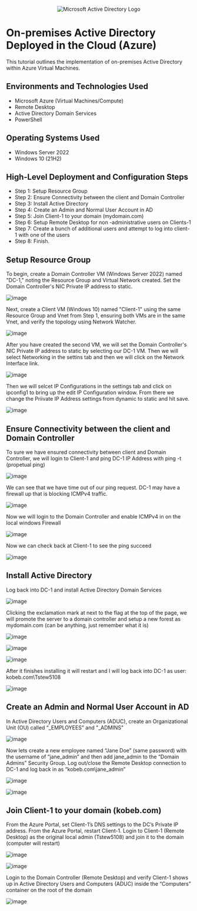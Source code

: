 <p align="center">
<img src="https://i.imgur.com/pU5A58S.png" alt="Microsoft Active Directory Logo"/>
</p>

<h1>On-premises Active Directory Deployed in the Cloud (Azure)</h1>
This tutorial outlines the implementation of on-premises Active Directory within Azure Virtual Machines.<br />

<h2>Environments and Technologies Used</h2>

- Microsoft Azure (Virtual Machines/Compute)
- Remote Desktop
- Active Directory Domain Services
- PowerShell

<h2>Operating Systems Used </h2>

- Windows Server 2022
- Windows 10 (21H2)

<h2>High-Level Deployment and Configuration Steps</h2>

- Step 1: Setup Resource Group
- Step 2: Ensure Connectivity between the client and Domain Controller 
- Step 3: Install Active Directory 
- Step 4: Create an Admin and Normal User Account in AD
- Step 5: Join Client-1 to your domain (mydomain.com)
- Step 6: Setup Remote Desktop for non -administrative users on Clients-1
- Step 7: Create a bunch of additional users and attempt to log into client-1 with one of the users
- Step 8: Finish.

<h2>Setup Resource Group</h2>

To begin, create a Domain Controller VM (Windows Server 2022) named "DC-1," noting the Resource Group and Virtual Network created. Set the Domain Controller's NIC Private IP address to static.

![image](https://github.com/Tstewart2408/Configure-Ad/assets/158493074/94bfb1b3-42eb-4601-9815-f1c640d58ca1)

Next, create a Client VM (Windows 10) named "Client-1" using the same Resource Group and Vnet from Step 1, ensuring both VMs are in the same Vnet, and verify the topology using Network Watcher.

![image](https://github.com/Tstewart2408/Configure-Ad/assets/158493074/5ee05b7c-6552-4102-bb46-00d5c4777348)

After you have created the second VM, we will set the Domain Controller's NIC Private IP address to static by selecting our DC-1 VM. Then we will select Networking in the settins tab and then we will click on the Network Interface link. 

![image](https://github.com/Tstewart2408/Configure-Ad/assets/158493074/6b83bc1c-5649-46eb-9874-6d9440750557)

Then we will selcet IP Configurations in the settings tab and click on ipconfig1 to bring up the edit IP Configuration window. From there we change the Priivate IP Address settings from dynamic to static and hit save. 

![image](https://github.com/Tstewart2408/Configure-Ad/assets/158493074/9ea2ed9d-9d6e-487e-86cb-8e5f96d30721)

<h2>Ensure Connectivity between the client and Domain Controller</h2>

To sure we have ensured connectivity between client and Domain Controller, we will login to Client-1 and ping DC-1 IP Address with ping -t (propetual ping)

![image](https://github.com/Tstewart2408/Configure-Ad/assets/158493074/7fc55150-0117-4793-b252-67d657c48d75)

We can see that we have time out of our ping request. DC-1 may have a firewall up that is blocking ICMPv4 traffic.

![image](https://github.com/Tstewart2408/Configure-Ad/assets/158493074/0a1cf864-dac7-41d6-a939-870904489870)

Now we will login to the Domain Controller and enable ICMPv4 in on the local windows Firewall

![image](https://github.com/Tstewart2408/Configure-Ad/assets/158493074/7c6e47e2-00c2-4a18-b4c1-8fe685974c63)

Now we can check back at Client-1 to see the ping succeed

![image](https://github.com/Tstewart2408/Configure-Ad/assets/158493074/055bf996-a59c-47f8-a0f7-6b192ef8a9e1)

<h2>Install Active Directory</h2>

Log back into DC-1 and install Active Directory Domain Services

![image](https://github.com/Tstewart2408/Configure-Ad/assets/158493074/82c5019a-5aee-471a-92e4-877912cf4aac)

Clicking the exclamation mark at next to the flag at the top of the page, we will promote the server to a domain controller and setup a new forest as mydomain.com (can be anything, just remember what it is)

![image](https://github.com/Tstewart2408/Configure-Ad/assets/158493074/e6b85216-5834-4e26-8359-5c7c751be7c9)

![image](https://github.com/Tstewart2408/Configure-Ad/assets/158493074/5958bb9b-4d50-4e70-925f-114c5a337ebb)

![image](https://github.com/Tstewart2408/Configure-Ad/assets/158493074/a209b4c1-2b84-4dcc-84f6-2636021c6cda)

After it finishes installing it will restart and I will log back into DC-1 as user: kobeb.com\Tstew5108

![image](https://github.com/Tstewart2408/Configure-Ad/assets/158493074/f932cad4-0445-4113-ad0a-ecc455038f9d)

<h2>Create an Admin and Normal User Account in AD</h2>

In Active Directory Users and Computers (ADUC), create an Organizational Unit (OU) called “_EMPLOYEES” and "_ADMINS"

![image](https://github.com/Tstewart2408/Configure-Ad/assets/158493074/c8e0c014-895d-4245-9d4d-a630bad7327e)

Now lets create a new employee named “Jane Doe” (same password) with the username of “jane_admin” and then add jane_admin to the “Domain Admins” Security Group. Log out/close the Remote Desktop connection to DC-1 and log back in as “kobeb.com\jane_admin”

![image](https://github.com/Tstewart2408/Configure-Ad/assets/158493074/0d4937e4-a02d-4c9f-bc00-aca66be03254)

![image](https://github.com/Tstewart2408/Configure-Ad/assets/158493074/68555c0e-6421-4c63-86e8-8aedc81c1b85)

<h2>Join Client-1 to your domain (kobeb.com)</h2>

From the Azure Portal, set Client-1’s DNS settings to the DC’s Private IP address. From the Azure Portal, restart Client-1. Login to Client-1 (Remote Desktop) as the original local admin (Tstew5108) and join it to the domain (computer will restart)

![image](https://github.com/Tstewart2408/Configure-Ad/assets/158493074/6ea1e3b2-c2c2-4b66-bc7c-a4e0c13fd27a)

![image](https://github.com/Tstewart2408/Configure-Ad/assets/158493074/2f1985cb-d5e1-4223-a28d-2249b5c2f2f8)

Login to the Domain Controller (Remote Desktop) and verify Client-1 shows up in Active Directory Users and Computers (ADUC) inside the “Computers” container on the root of the domain

![image](https://github.com/Tstewart2408/Configure-Ad/assets/158493074/96dd5ff4-8fd1-4477-bf44-205bc029219e)























 




















